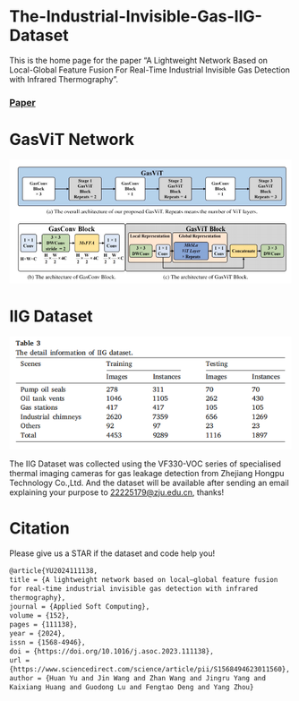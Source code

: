 # The-Industrial-Invisible-Gas-IIG-Dataset
This is the home page for the paper “A Lightweight Network Based on Local-Global Feature Fusion For Real-Time Industrial Invisible Gas Detection with Infrared Thermography”.
### [Paper](https://www.sciencedirect.com/science/article/pii/S1568494623011560)
# GasViT Network

![image](GasViTNetwork.png)

# IIG Dataset

![image](IIGDataset.png)

The IIG Dataset was collected using the VF330-VOC series of specialised thermal imaging cameras for gas leakage detection from Zhejiang Hongpu Technology Co.,Ltd.
And the dataset will be available after sending an email explaining your purpose to 22225179@zju.edu.cn, thanks!

# Citation
Please give us a STAR if the dataset and code help you!
```
@article{YU2024111138,
title = {A lightweight network based on local–global feature fusion for real-time industrial invisible gas detection with infrared thermography},
journal = {Applied Soft Computing},
volume = {152},
pages = {111138},
year = {2024},
issn = {1568-4946},
doi = {https://doi.org/10.1016/j.asoc.2023.111138},
url = {https://www.sciencedirect.com/science/article/pii/S1568494623011560},
author = {Huan Yu and Jin Wang and Zhan Wang and Jingru Yang and Kaixiang Huang and Guodong Lu and Fengtao Deng and Yang Zhou}
```
